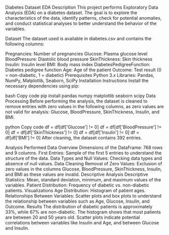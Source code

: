 Diabetes Dataset EDA
Description
This project performs Exploratory Data Analysis (EDA) on a diabetes dataset. The goal is to explore the characteristics of the data, identify patterns, check for potential anomalies, and conduct statistical analyses to better understand the behavior of the variables.

Dataset
The dataset used is available in diabetes.csv and contains the following columns:

Pregnancies: Number of pregnancies
Glucose: Plasma glucose level
BloodPressure: Diastolic blood pressure
SkinThickness: Skin thickness
Insulin: Insulin level
BMI: Body mass index
DiabetesPedigreeFunction: Diabetes pedigree function
Age: Age of the patient
Outcome: Test result (0 = non-diabetic, 1 = diabetic)
Prerequisites
Python 3.x
Libraries: Pandas, NumPy, Matplotlib, Seaborn, SciPy
Installation Instructions
Install the necessary dependencies using pip:

bash
Copy code
pip install pandas numpy matplotlib seaborn scipy
Data Processing
Before performing the analysis, the dataset is cleaned to remove entries with zero values in the following columns, as zero values are not valid for analysis: Glucose, BloodPressure, SkinThickness, Insulin, and BMI.

python
Copy code
df = df[df['Glucose'] != 0]
df = df[df['BloodPressure'] != 0]
df = df[df['SkinThickness'] != 0]
df = df[df['Insulin'] != 0]
df = df[df['BMI'] != 0]
After cleaning, the dataset contains 392 entries.

Analysis Performed
Data Overview
Dimensions of the DataFrame: 768 rows and 9 columns.
First Entries: Sample of the first 5 entries to understand the structure of the data.
Data Types and Null Values: Checking data types and absence of null values.
Data Cleaning
Removal of Zero Values: Exclusion of zero values in the columns Glucose, BloodPressure, SkinThickness, Insulin, and BMI as these values are invalid.
Descriptive Analysis
Descriptive Statistics: Mean, standard deviation, minimum, and maximum values of the variables.
Patient Distribution: Frequency of diabetic vs. non-diabetic patients.
Visualizations
Age Distribution: Histogram of patient ages.
Relationships Between Variables: Scatter plots and box plots to understand the relationship between variables such as Age, Glucose, Insulin, and Outcome.
Results
The distribution of diabetic patients is approximately 33%, while 67% are non-diabetic.
The histogram shows that most patients are between 20 and 50 years old.
Scatter plots indicate potential correlations between variables like Insulin and Age, and between Glucose and Insulin.
